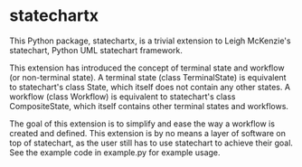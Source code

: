 # statechartx

This Python package, statechartx, is a trivial extension to Leigh McKenzie's statechart, Python UML
statechart framework.

This extension has introduced the concept of terminal state and workflow (or non-terminal state). A
terminal state (class TerminalState) is equivalent to statechart's class State, which itself does
not contain any other states. A workflow (class Workflow) is equivalent to statechart's class
CompositeState, which itself contains other terminal states and workflows.

The goal of this extension is to simplify and ease the way a workflow is created and defined. This
extension is by no means a layer of software on top of statechart, as the user still has to use
statechart to achieve their goal. See the example code in example.py for example usage.

